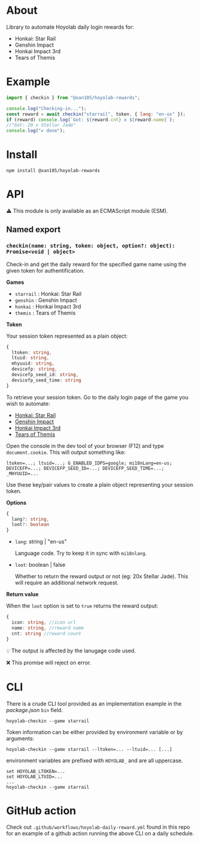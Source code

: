 About
=====

Library to automate Hoyolab daily login rewards for:

- Honkai: Star Rail
- Genshin Impact
- Honkai Impact 3rd
- Tears of Themis
 
Example
======

```js
import { checkin } from "@xan105/hoyolab-rewards";

console.log("Checking-in...");
const reward = await checkin("starrail", token, { lang: "en-us" });
if (reward) console.log(`Got: ${reward.cnt} x ${reward.name}`); 
//"Got: 20 x Stellar Jade"
console.log("✔️ done");
```

Install
=======

```
npm install @xan105/hoyolab-rewards
```

API
===

⚠️ This module is only available as an ECMAScript module (ESM).

## Named export

### `checkin(name: string, token: object, option?: object): Promise<void | object>`

Check-in and get the daily reward for the specified game name using the given token for authentification.

**Games**

- `starrail` : Honkai: Star Rail
- `genshin` : Genshin Impact
- `honkai` : Honkai Impact 3rd
- `themis` : Tears of Themis

**Token**

Your session token represented as a plain object:

```ts
{
  ltoken: string,
  ltuid: string,
  mhyuuid: string,
  devicefp: string,
  devicefp_seed_id: string,
  devicefp_seed_time: string
}
```

To retrieve your session token. Go to the daily login page of the game you wish to automate:

- [Honkai: Star Rail](https://act.hoyolab.com/bbs/event/signin/hkrpg/index.html?act_id=e202303301540311)
- [Genshin Impact](https://act.hoyolab.com/ys/event/signin-sea-v3/index.html?act_id=e202102251931481)
- [Honkai Impact 3rd](https://act.hoyolab.com/bbs/event/signin-bh3/index.html?act_id=e202110291205111)
- [Tears of Themis](https://act.hoyolab.com/bbs/event/signin/nxx/index.html?act_id=e202202281857121)

Open the console in the dev tool of your browser (F12) and type `document.cookie`.
This will output something like:
```
ltoken=...; ltuid=...; G_ENABLED_IDPS=google; mi18nLang=en-us; DEVICEFP=...; DEVICEFP_SEED_ID=...; DEVICEFP_SEED_TIME=...; _MHYUUID=...
```

Use these key/pair values to create a plain object representing your session token.

**Options**

```ts
{
  lang?: string,
  loot?: boolean
}
```

- `lang`: string | "en-us"
  
  Language code. Try to keep it in sync with `mi18nlang`.

- `loot`: boolean | false

  Whether to return the reward output or not (eg: 20x Stellar Jade). This will require an additional network request.

**Return value**

  When the `loot` option is set to `true` returns the reward output:
  
  ```ts
  {
    icon: string, //icon url
    name: string, //reward name
    cnt: string //reward count
  }
  ```

  💡 The output is affected by the lanugage code used.

  ❌ This promise will reject on error.

CLI
===

There is a crude CLI tool provided as an implementation example in the _package.json_ `bin` field.

`hoyolab-checkin --game starrail`

Token information can be either provided by environment variable or by arguments:

`hoyolab-checkin --game starrail --ltoken=... --ltuid=... [...]`

environment variables are prefixed with `HOYOLAB_` and are all uppercase.

```
set HOYOLAB_LTOKEN=...
set HOYOLAB_LTUID=...
...
hoyolab-checkin --game starrail
```

GitHub action
=============

Check out `.github/workflows/hoyolab-daily-reward.yml` found in this repo for an example of a github action running the above CLI on a daily schedule.